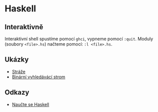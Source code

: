 # Haskell


## Interaktivně

Interaktivní shell spustíme pomocí `ghci`, vypneme pomocí `:quit`. 
Moduly (soubory `<file>.hs`) načteme pomocí: `:l <file>.hs`.

## Ukázky

* [Stráže](guards.hs)
* [Binární vyhledávácí strom](bst.hs)

## Odkazy

* [Naučte se Haskell](http://naucte-se.haskell.cz)